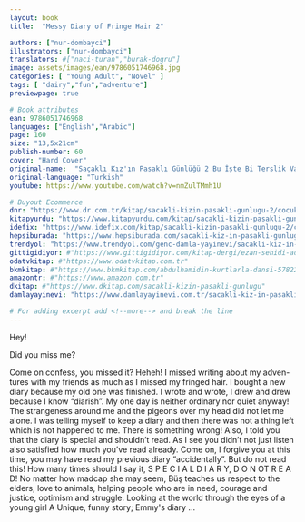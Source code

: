 ```yaml
---
layout: book
title:  "Messy Diary of Fringe Hair 2"

authors: ["nur-dombayci"]
illustrators: ["nur-dombayci"]
translators: #["naci-turan","burak-dogru"]
image: assets/images/ean/9786051746968.jpg
categories: [ "Young Adult", "Novel" ]
tags: [ "dairy","fun","adventure"]
previewpage: true

# Book attributes
ean: 9786051746968
languages: ["English","Arabic"]
page: 160
size: "13,5x21cm"
publish-number: 60
cover: "Hard Cover"
original-name:  "Saçaklı Kız'ın Pasaklı Günlüğü 2 Bu İşte Bi Terslik Var!!!"
original-language: "Turkish"
youtube: https://www.youtube.com/watch?v=nmZulTMmh1U

# Buyout Ecommerce
dnr: "https://www.dr.com.tr/kitap/sacakli-kizin-pasakli-gunlugu-2/cocuk-ve-genclik/genclik-10-yas/roman-oyku/urunno=0001893059001"
kitapyurdu: "https://www.kitapyurdu.com/kitap/sacakli-kizin-pasakli-gunlugu-2-/560122.html&filter_name=Sa%C3%A7akl%C4%B1+K%C4%B1z%27%C4%B1n+Pasakl%C4%B1+G%C3%BCnl%C3%BC%C4%9F%C3%BC+2"
idefix: "https://www.idefix.com/kitap/sacakli-kizin-pasakli-gunlugu-2/cocuk-ve-genclik/genclik-10-yas/roman-oyku/urunno=0001893059001"
hepsiburada: "https://www.hepsiburada.com/sacakli-kiz-in-pasakli-gunlugu-2-damla-yayinevi-p-HBV000012ER86"
trendyol: "https://www.trendyol.com/genc-damla-yayinevi/sacakli-kiz-in-pasakli-gunlugu-2-p-54825777"
gittigidiyor: #"https://www.gittigidiyor.com/kitap-dergi/ezan-sehidi-adnan-menderes_pdp_732728793"
odatvkitap: #"https://www.odatvkitap.com.tr"
bkmkitap: #"https://www.bkmkitap.com/abdulhamidin-kurtlarla-dansi-578226"
amazontr: #"https://www.amazon.com.tr"
dkitap: #"https://www.dkitap.com/sacakli-kizin-pasakli-gunlugu"
damlayayinevi: "https://www.damlayayinevi.com.tr/sacakli-kiz-in-pasakli-gunlugu-2-bu-iste-bi-terslik-var"

# For adding excerpt add <!--more--> and break the line
---
```

Hey! 

Did you miss me? 

Come on confess, you missed it? Heheh! I missed writing about my adven- tures with my friends as much as I missed my fringed hair. I bought a new diary because my old one was finished. I wrote and wrote, I drew and drew because I know “diarish”. My one day is neither ordinary nor quiet anyway! The strangeness around me and the pigeons over my head did not let me alone. I was telling myself to keep a diary and then there was not a thing left which is not happened to me. There is something wrong! Also, I told you that the diary is special and shouldn’t read. As I see you didn’t not just listen also satisfied how much you’ve read already. Come on, I forgive you at this time, you may have read my previous diary “accidentally”. But do not read this! How many times should I say it, S P E C I A L D I A R Y, D O N OT R E A D! No matter how madcap she may seem, Büş teaches us respect to the elders, love to animals, helping people who are in need, courage and justice, optimism and struggle. Looking at the world through the eyes of a young girl A Unique, funny story; Emmy's diary ...
<!--more--> 

